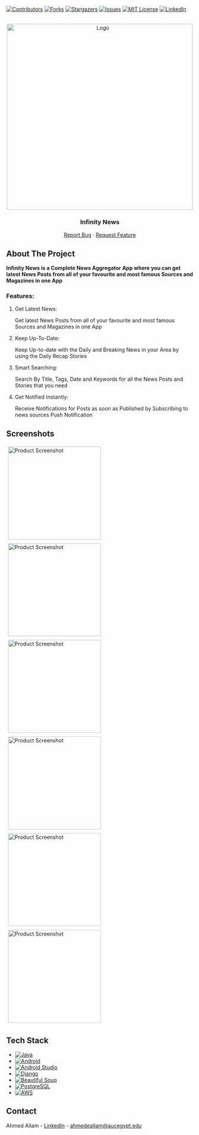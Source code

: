 <a name="readme-top"></a>


<!-- PROJECT SHIELDS -->
[![Contributors][contributors-shield]][contributors-url]
[![Forks][forks-shield]][forks-url]
[![Stargazers][stars-shield]][stars-url]
[![Issues][issues-shield]][issues-url]
[![MIT License][license-shield]][license-url]
[![LinkedIn][linkedin-shield]][linkedin-url]



<!-- PROJECT LOGO -->
<br />
<div align="center">
  <a href="https://github.com/ahmed-alllam/InfinityNewsAndroid">
    <img src="images/logo.jpg" alt="Logo" width="500">
  </a>

<h3 align="center">Infinity News</h3>

  <p align="center">
<!--     <a href="https://github.com/ahmed-alllam/InfinityNewsAndroid">View Demo</a> -->
<!--     · -->
    <a href="https://github.com/ahmed-alllam/InfinityNewsAndroid/issues">Report Bug</a>
    ·
    <a href="https://github.com/ahmed-alllam/InfinityNewsAndroid/issues">Request Feature</a>
  </p>
</div>


<!-- ABOUT THE PROJECT -->
## About The Project

**Infinity News is a Complete News Aggregator App where you can get latest News Posts from all of your favourite and most famous Sources and Magazines in one App**

### Features:


1. Get Latest News:  

   Get latest News Posts from all of your favourite and most famous Sources and Magazines in one App   


2. Keep Up-To-Date: 

   Keep Up-to-date with the Daily and Breaking News in your Area by using the Daily Recap Stories


3. Smart Searching: 

   Search By Title, Tags, Date and Keywords for all the News Posts and Stories that you need   


4. Get Notified Instantly: 

   Receive Notifications for Posts as soon as Published by Subscribing to news sources Push Notification    




## Screenshots

<div style="display: flex; flex-wrap: wrap;">
    <img src="images/img1.jpeg" alt="Product Screenshot" width="250" style="margin: 5px;">
    <img src="images/img2.jpeg" alt="Product Screenshot" width="250" style="margin: 5px;">
    <img src="images/img3.jpeg" alt="Product Screenshot" width="250" style="margin: 5px;">
    <img src="images/img4.jpeg" alt="Product Screenshot" width="250" style="margin: 5px;">
    <img src="images/img5.jpeg" alt="Product Screenshot" width="250" style="margin: 5px;">
    <img src="images/img6.jpg" alt="Product Screenshot" width="250" style="margin: 5px;">
</div>





## Tech Stack

* [![Java](https://img.shields.io/badge/Java-ED8B00?style=for-the-badge&logo=openjdk&logoColor=white)](https://www.oracle.com/java/)
* [![Android](https://img.shields.io/badge/Android-3DDC84?style=for-the-badge&logo=android&logoColor=white)](https://www.android.com/)
* [![Android Studio](https://img.shields.io/badge/Android_Studio-3DDC84?style=for-the-badge&logo=android-studio&logoColor=white)](https://developer.android.com/studio)
* [![Django](https://img.shields.io/badge/Django-092E20?style=for-the-badge&logo=django&logoColor=white)](https://www.djangoproject.com/)
* [![Beautiful Soup](https://img.shields.io/badge/Beautiful_Soup-4B8BBE?style=for-the-badge)](https://www.crummy.com/software/BeautifulSoup/)
* [![PostgreSQL](https://img.shields.io/badge/PostgreSQL-336791?style=for-the-badge&logo=postgresql&logoColor=white)](https://www.postgresql.org/)
* [![AWS](https://img.shields.io/badge/AWS-232F3E?style=for-the-badge&logo=amazon-aws&logoColor=white)](https://aws.amazon.com/)



<!-- CONTACT -->
## Contact

Ahmed Allam - [LinkedIn][linkedin-url] - ahmedeallam@aucegypt.edu


<!-- MARKDOWN LINKS & IMAGES -->
[contributors-shield]: https://img.shields.io/github/contributors/ahmed-alllam/InfinityNewsAndroid.svg?style=for-the-badge
[contributors-url]: https://github.com/ahmed-alllam/InfinityNewsAndroid/graphs/contributors
[forks-shield]: https://img.shields.io/github/forks/ahmed-alllam/InfinityNewsAndroid.svg?style=for-the-badge
[forks-url]: https://github.com/ahmed-alllam/InfinityNewsAndroid/network/members
[stars-shield]: https://img.shields.io/github/stars/ahmed-alllam/InfinityNewsAndroid.svg?style=for-the-badge
[stars-url]: https://github.com/ahmed-alllam/InfinityNewsAndroid/stargazers
[issues-shield]: https://img.shields.io/github/issues/ahmed-alllam/InfinityNewsAndroid.svg?style=for-the-badge
[issues-url]: https://github.com/ahmed-alllam/InfinityNewsAndroid/issues
[license-shield]: https://img.shields.io/github/license/ahmed-alllam/InfinityNewsAndroid.svg?style=for-the-badge
[license-url]: https://github.com/ahmed-alllam/InfinityNewsAndroid/blob/master/LICENSE.txt
[linkedin-shield]: https://img.shields.io/badge/-LinkedIn-black.svg?style=for-the-badge&logo=linkedin&colorB=555
[linkedin-url]: https://linkedin.com/in/ahmed-e-allam
[product-screenshot]: images/screenshot.png
